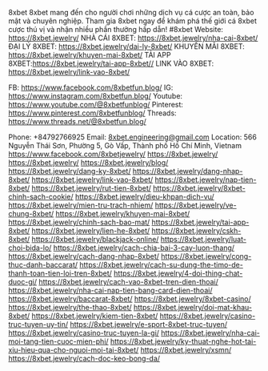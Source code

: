 8xbet
8xbet mang đến cho người chơi những dịch vụ cá cược an toàn, bảo mật và chuyên nghiệp. Tham gia 8xbet ngay để khám phá thế giới cá 8xbet cược thú vị và nhận nhiều phần thưởng hấp dẫn! #8xbet
Website: https://8xbet.jewelry/
NHÀ CÁI 8XBET: https://8xbet.jewelry/nha-cai-8xbet/
ĐẠI LÝ 8XBET: https://8xbet.jewelry/dai-ly-8xbet/
KHUYẾN MÃI 8XBET: https://8xbet.jewelry/khuyen-mai-8xbet/
TẢI APP 8XBET:https://8xbet.jewelry/tai-app-8xbet//
LINK VÀO 8XBET: https://8xbet.jewelry/link-vao-8xbet/

FB: https://www.facebook.com/8xbetfun.blog/
IG: https://www.instagram.com/8xbetfun.blog/
Youtube: https://www.youtube.com/@8xbetfunblog/
Pinterest: https://www.pinterest.com/8xbetfunblog/
Threads: https://www.threads.net/@8xbetfun.blog/



Phone: +84792766925
Email: 8xbet.engineering@gmail.com
Location: 566 Nguyễn Thái Sơn, Phường 5, Gò Vấp, Thành phố Hồ Chí Minh, Vietnam
https://www.facebook.com/8xbetjewelry/
https://8xbet.jewelry/
https://8xbet.jewelry/
https://8xbet.jewelry/blog/
https://8xbet.jewelry/dang-ky-8xbet/
https://8xbet.jewelry/dang-nhap-8xbet/
https://8xbet.jewelry/link-vao-8xbet/
https://8xbet.jewelry/nap-tien-8xbet/
https://8xbet.jewelry/rut-tien-8xbet/
https://8xbet.jewelry/8xbet-chinh-sach-cookie/
https://8xbet.jewelry/dieu-khpan-dich-vu/
https://8xbet.jewelry/mien-tru-trach-nhiem/
https://8xbet.jewelry/ve-chung-8xbet/
https://8xbet.jewelry/khuyen-mai-8xbet/
https://8xbet.jewelry/chinh-sach-bao-mat/
https://8xbet.jewelry/tai-app-8xbet/
https://8xbet.jewelry/lien-he-8xbet/
https://8xbet.jewelry/cskh-8xbet/
https://8xbet.jewelry/blackjack-online/
https://8xbet.jewelry/luat-choi-bida-lo/
https://8xbet.jewelry/cach-chia-bai-3-cay-luon-thang/
https://8xbet.jewelry/cach-dang-nhap-8xbet/
https://8xbet.jewelry/cong-thuc-danh-baccarat/
https://8xbet.jewelry/cach-su-dung-the-timo-de-thanh-toan-tien-loi-tren-8xbet/
https://8xbet.jewelry/4-doi-thing-chat-duoc-gi/
https://8xbet.jewelry/cach-vao-8xbet-tren-dien-thoai/
https://8xbet.jewelry/nha-cai-nap-tien-bang-card-dien-thoai/
https://8xbet.jewelry/baccarat-8xbet/
https://8xbet.jewelry/8xbet-casino/
https://8xbet.jewelry/the-thao-8xbet/
https://8xbet.jewelry/doi-mat-khau-8xbet/
https://8xbet.jewelry/kiem-tien-8xbet/
https://8xbet.jewelry/casino-truc-tuyen-uy-tin/
https://8xbet.jewelry/e-sport-8xbet-truc-tuyen/
https://8xbet.jewelry/casino-truc-tuyen-la-gi/
https://8xbet.jewelry/nha-cai-moi-tang-tien-cuoc-mien-phi/
https://8xbet.jewelry/ky-thuat-nghe-hot-tai-xiu-hieu-qua-cho-nguoi-moi-tai-8xbet/
https://8xbet.jewelry/xsmn/
https://8xbet.jewelry/cach-doc-keo-bong-da/
